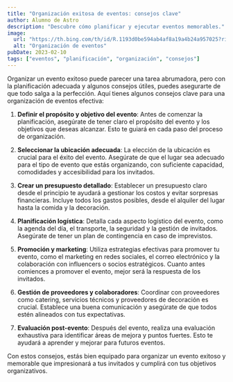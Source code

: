 ```yaml
---
title: "Organización exitosa de eventos: consejos clave"
author: Alumno de Astro
description: "Descubre cómo planificar y ejecutar eventos memorables."
image:
  url: "https://th.bing.com/th/id/R.1193d0be594ab4af8a19a4b24a957025?rik=0cWXcLWMp56Vbw&pid=ImgRaw&r=0"
  alt: "Organización de eventos"
pubDate: 2023-02-10
tags: ["eventos", "planificación", "organización", "consejos"]
---
```


Organizar un evento exitoso puede parecer una tarea abrumadora, pero con la planificación adecuada y algunos consejos útiles, puedes asegurarte de que todo salga a la perfección. Aquí tienes algunos consejos clave para una organización de eventos efectiva:

1. **Definir el propósito y objetivo del evento**: Antes de comenzar la planificación, asegúrate de tener claro el propósito del evento y los objetivos que deseas alcanzar. Esto te guiará en cada paso del proceso de organización.

2. **Seleccionar la ubicación adecuada**: La elección de la ubicación es crucial para el éxito del evento. Asegúrate de que el lugar sea adecuado para el tipo de evento que estás organizando, con suficiente capacidad, comodidades y accesibilidad para los invitados.

3. **Crear un presupuesto detallado**: Establecer un presupuesto claro desde el principio te ayudará a gestionar los costos y evitar sorpresas financieras. Incluye todos los gastos posibles, desde el alquiler del lugar hasta la comida y la decoración.

4. **Planificación logística**: Detalla cada aspecto logístico del evento, como la agenda del día, el transporte, la seguridad y la gestión de invitados. Asegúrate de tener un plan de contingencia en caso de imprevistos.

5. **Promoción y marketing**: Utiliza estrategias efectivas para promover tu evento, como el marketing en redes sociales, el correo electrónico y la colaboración con influencers o socios estratégicos. Cuanto antes comiences a promover el evento, mejor será la respuesta de los invitados.

6. **Gestión de proveedores y colaboradores**: Coordinar con proveedores como catering, servicios técnicos y proveedores de decoración es crucial. Establece una buena comunicación y asegúrate de que todos estén alineados con tus expectativas.

7. **Evaluación post-evento**: Después del evento, realiza una evaluación exhaustiva para identificar áreas de mejora y puntos fuertes. Esto te ayudará a aprender y mejorar para futuros eventos.

Con estos consejos, estás bien equipado para organizar un evento exitoso y memorable que impresionará a tus invitados y cumplirá con tus objetivos organizativos.
